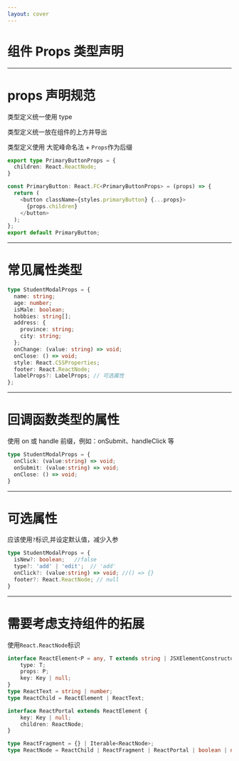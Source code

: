 ```yaml
---
layout: cover
---
```



# 组件 Props 类型声明

---

# props 声明规范
类型定义统一使用 type

类型定义统一放在组件的上方并导出

类型定义使用 大驼峰命名法 + `Props`作为后缀
```ts
export type PrimaryButtonProps = {
  children: React.ReactNode;
}

const PrimaryButton: React.FC<PrimaryButtonProps> = (props) => {
  return (
    <button className={styles.primaryButton} {...props}>
      {props.children}
    </button>
  );
};
export default PrimaryButton;
```
---

# 常见属性类型
```ts
type StudentModalProps = {
  name: string;
  age: number;
  isMale: boolean;
  hobbies: string[];
  address: {
    province: string;
    city: string;
  };
  onChange: (value: string) => void;
  onClose: () => void;
  style: React.CSSProperties;
  footer: React.ReactNode;
  labelProps?: LabelProps; // 可选属性
};
```

---

# 回调函数类型的属性
使用 on 或 handle 前缀，例如：onSubmit、handleClick 等

```ts
type StudentModalProps = {
  onClick: (value:string) => void;
  onSubmit: (value:string) => void;
  onClose: () => void;
}
```
---

# 可选属性
应该使用`?`标识,并设定默认值，减少入参

```ts
type StudentModalProps = {
  isNew?: boolean;   //false
  type?: 'add' | 'edit';  // 'add'
  onClick?: (value:string) => void; //() => {}
  footer?: React.ReactNode; // null
}
```
---

# 需要考虑支持组件的拓展
使用`React.ReactNode`标识

```ts
interface ReactElement<P = any, T extends string | JSXElementConstructor<any> = string | JSXElementConstructor<any>> {
    type: T;
    props: P;
    key: Key | null;
}
type ReactText = string | number;
type ReactChild = ReactElement | ReactText;

interface ReactPortal extends ReactElement {
    key: Key | null;
    children: ReactNode;
}

type ReactFragment = {} | Iterable<ReactNode>;
type ReactNode = ReactChild | ReactFragment | ReactPortal | boolean | null | undefined;
```